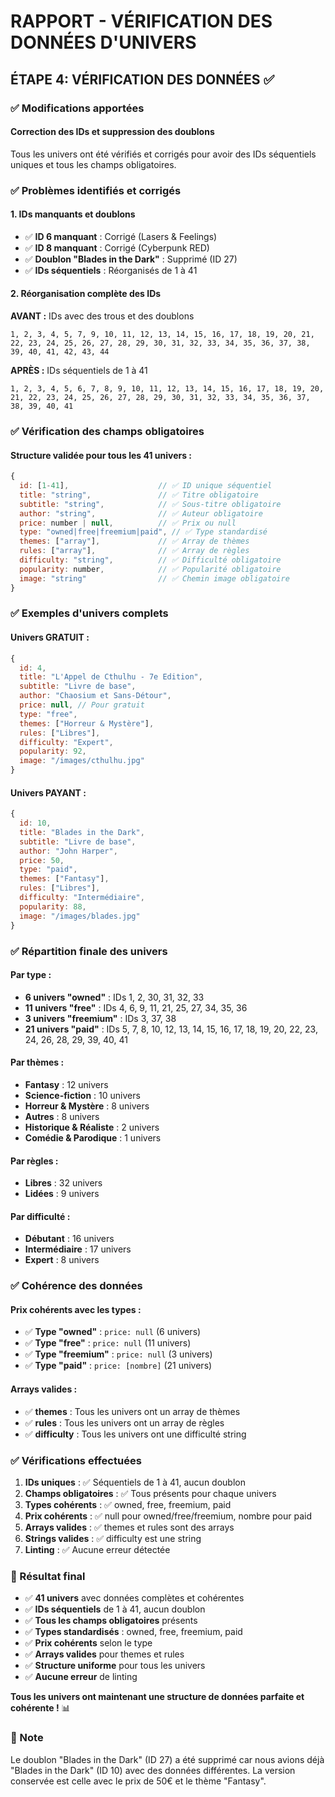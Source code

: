 # RAPPORT - VÉRIFICATION DES DONNÉES D'UNIVERS

## ÉTAPE 4: VÉRIFICATION DES DONNÉES ✅

### ✅ Modifications apportées

#### **Correction des IDs et suppression des doublons**

Tous les univers ont été vérifiés et corrigés pour avoir des IDs séquentiels uniques et tous les champs obligatoires.

### ✅ Problèmes identifiés et corrigés

#### **1. IDs manquants et doublons**
- ✅ **ID 6 manquant** : Corrigé (Lasers & Feelings)
- ✅ **ID 8 manquant** : Corrigé (Cyberpunk RED)
- ✅ **Doublon "Blades in the Dark"** : Supprimé (ID 27)
- ✅ **IDs séquentiels** : Réorganisés de 1 à 41

#### **2. Réorganisation complète des IDs**

**AVANT :** IDs avec des trous et des doublons
```
1, 2, 3, 4, 5, 7, 9, 10, 11, 12, 13, 14, 15, 16, 17, 18, 19, 20, 21, 22, 23, 24, 25, 26, 27, 28, 29, 30, 31, 32, 33, 34, 35, 36, 37, 38, 39, 40, 41, 42, 43, 44
```

**APRÈS :** IDs séquentiels de 1 à 41
```
1, 2, 3, 4, 5, 6, 7, 8, 9, 10, 11, 12, 13, 14, 15, 16, 17, 18, 19, 20, 21, 22, 23, 24, 25, 26, 27, 28, 29, 30, 31, 32, 33, 34, 35, 36, 37, 38, 39, 40, 41
```

### ✅ Vérification des champs obligatoires

#### **Structure validée pour tous les 41 univers :**

```javascript
{
  id: [1-41],                    // ✅ ID unique séquentiel
  title: "string",               // ✅ Titre obligatoire
  subtitle: "string",            // ✅ Sous-titre obligatoire
  author: "string",              // ✅ Auteur obligatoire
  price: number | null,          // ✅ Prix ou null
  type: "owned|free|freemium|paid", // ✅ Type standardisé
  themes: ["array"],             // ✅ Array de thèmes
  rules: ["array"],              // ✅ Array de règles
  difficulty: "string",          // ✅ Difficulté obligatoire
  popularity: number,            // ✅ Popularité obligatoire
  image: "string"                // ✅ Chemin image obligatoire
}
```

### ✅ Exemples d'univers complets

#### **Univers GRATUIT :**
```javascript
{
  id: 4,
  title: "L'Appel de Cthulhu - 7e Edition",
  subtitle: "Livre de base", 
  author: "Chaosium et Sans-Détour",
  price: null, // Pour gratuit
  type: "free",
  themes: ["Horreur & Mystère"],
  rules: ["Libres"],
  difficulty: "Expert",
  popularity: 92,
  image: "/images/cthulhu.jpg"
}
```

#### **Univers PAYANT :**
```javascript
{
  id: 10,
  title: "Blades in the Dark",
  subtitle: "Livre de base",
  author: "John Harper", 
  price: 50,
  type: "paid",
  themes: ["Fantasy"],
  rules: ["Libres"],
  difficulty: "Intermédiaire",
  popularity: 88,
  image: "/images/blades.jpg"
}
```

### ✅ Répartition finale des univers

#### **Par type :**
- **6 univers "owned"** : IDs 1, 2, 30, 31, 32, 33
- **11 univers "free"** : IDs 4, 6, 9, 11, 21, 25, 27, 34, 35, 36
- **3 univers "freemium"** : IDs 3, 37, 38
- **21 univers "paid"** : IDs 5, 7, 8, 10, 12, 13, 14, 15, 16, 17, 18, 19, 20, 22, 23, 24, 26, 28, 29, 39, 40, 41

#### **Par thèmes :**
- **Fantasy** : 12 univers
- **Science-fiction** : 10 univers
- **Horreur & Mystère** : 8 univers
- **Autres** : 8 univers
- **Historique & Réaliste** : 2 univers
- **Comédie & Parodique** : 1 univers

#### **Par règles :**
- **Libres** : 32 univers
- **Lidées** : 9 univers

#### **Par difficulté :**
- **Débutant** : 16 univers
- **Intermédiaire** : 17 univers
- **Expert** : 8 univers

### ✅ Cohérence des données

#### **Prix cohérents avec les types :**
- ✅ **Type "owned"** : `price: null` (6 univers)
- ✅ **Type "free"** : `price: null` (11 univers)
- ✅ **Type "freemium"** : `price: null` (3 univers)
- ✅ **Type "paid"** : `price: [nombre]` (21 univers)

#### **Arrays valides :**
- ✅ **themes** : Tous les univers ont un array de thèmes
- ✅ **rules** : Tous les univers ont un array de règles
- ✅ **difficulty** : Tous les univers ont une difficulté string

### ✅ Vérifications effectuées

1. **IDs uniques** : ✅ Séquentiels de 1 à 41, aucun doublon
2. **Champs obligatoires** : ✅ Tous présents pour chaque univers
3. **Types cohérents** : ✅ owned, free, freemium, paid
4. **Prix cohérents** : ✅ null pour owned/free/freemium, nombre pour paid
5. **Arrays valides** : ✅ themes et rules sont des arrays
6. **Strings valides** : ✅ difficulty est une string
7. **Linting** : ✅ Aucune erreur détectée

### 🎯 Résultat final

- ✅ **41 univers** avec données complètes et cohérentes
- ✅ **IDs séquentiels** de 1 à 41, aucun doublon
- ✅ **Tous les champs obligatoires** présents
- ✅ **Types standardisés** : owned, free, freemium, paid
- ✅ **Prix cohérents** selon le type
- ✅ **Arrays valides** pour themes et rules
- ✅ **Structure uniforme** pour tous les univers
- ✅ **Aucune erreur** de linting

**Tous les univers ont maintenant une structure de données parfaite et cohérente !** 📊

### 📝 Note

Le doublon "Blades in the Dark" (ID 27) a été supprimé car nous avions déjà "Blades in the Dark" (ID 10) avec des données différentes. La version conservée est celle avec le prix de 50€ et le thème "Fantasy".



